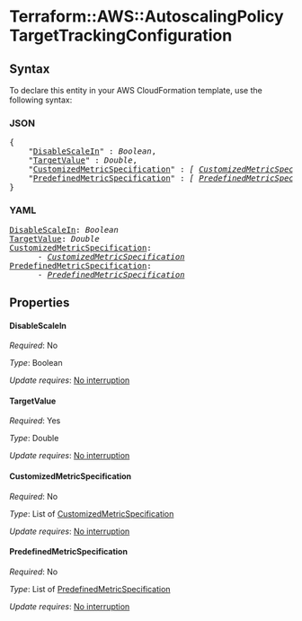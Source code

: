 # Terraform::AWS::AutoscalingPolicy TargetTrackingConfiguration

## Syntax

To declare this entity in your AWS CloudFormation template, use the following syntax:

### JSON

<pre>
{
    "<a href="#disablescalein" title="DisableScaleIn">DisableScaleIn</a>" : <i>Boolean</i>,
    "<a href="#targetvalue" title="TargetValue">TargetValue</a>" : <i>Double</i>,
    "<a href="#customizedmetricspecification" title="CustomizedMetricSpecification">CustomizedMetricSpecification</a>" : <i>[ <a href="targettrackingconfiguration-customizedmetricspecification.md">CustomizedMetricSpecification</a>, ... ]</i>,
    "<a href="#predefinedmetricspecification" title="PredefinedMetricSpecification">PredefinedMetricSpecification</a>" : <i>[ <a href="targettrackingconfiguration-predefinedmetricspecification.md">PredefinedMetricSpecification</a>, ... ]</i>
}
</pre>

### YAML

<pre>
<a href="#disablescalein" title="DisableScaleIn">DisableScaleIn</a>: <i>Boolean</i>
<a href="#targetvalue" title="TargetValue">TargetValue</a>: <i>Double</i>
<a href="#customizedmetricspecification" title="CustomizedMetricSpecification">CustomizedMetricSpecification</a>: <i>
      - <a href="targettrackingconfiguration-customizedmetricspecification.md">CustomizedMetricSpecification</a></i>
<a href="#predefinedmetricspecification" title="PredefinedMetricSpecification">PredefinedMetricSpecification</a>: <i>
      - <a href="targettrackingconfiguration-predefinedmetricspecification.md">PredefinedMetricSpecification</a></i>
</pre>

## Properties

#### DisableScaleIn

_Required_: No

_Type_: Boolean

_Update requires_: [No interruption](https://docs.aws.amazon.com/AWSCloudFormation/latest/UserGuide/using-cfn-updating-stacks-update-behaviors.html#update-no-interrupt)

#### TargetValue

_Required_: Yes

_Type_: Double

_Update requires_: [No interruption](https://docs.aws.amazon.com/AWSCloudFormation/latest/UserGuide/using-cfn-updating-stacks-update-behaviors.html#update-no-interrupt)

#### CustomizedMetricSpecification

_Required_: No

_Type_: List of <a href="targettrackingconfiguration-customizedmetricspecification.md">CustomizedMetricSpecification</a>

_Update requires_: [No interruption](https://docs.aws.amazon.com/AWSCloudFormation/latest/UserGuide/using-cfn-updating-stacks-update-behaviors.html#update-no-interrupt)

#### PredefinedMetricSpecification

_Required_: No

_Type_: List of <a href="targettrackingconfiguration-predefinedmetricspecification.md">PredefinedMetricSpecification</a>

_Update requires_: [No interruption](https://docs.aws.amazon.com/AWSCloudFormation/latest/UserGuide/using-cfn-updating-stacks-update-behaviors.html#update-no-interrupt)

